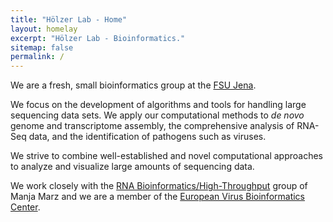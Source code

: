 ```yaml
---
title: "Hölzer Lab - Home"
layout: homelay
excerpt: "Hölzer Lab - Bioinformatics."
sitemap: false
permalink: /
---
```


We are a fresh, small bioinformatics group at the [FSU Jena](https://www.uni-jena.de/en/start.html?). 

We focus on the development of algorithms and tools for handling large sequencing data sets. We apply our computational methods to *de novo* genome and transcriptome assembly, the comprehensive analysis of RNA-Seq data, and the identification of pathogens such as viruses.

We strive to combine well-established and novel computational approaches to analyze and visualize large amounts of sequencing data.
<!-- in a comprehensive and handsome way to allow other researchers to understand, interpret and dilate the data.-->

We work closely with the [RNA Bioinformatics/High-Throughput](http://www.rna.uni-jena.de/en/) group of Manja Marz and we are a member of the [European Virus Bioinformatics Center](http://evbc.uni-jena.de/). 

<!--
We apply our computational methods to de novo genome assembly, cancer genomics and (most recently) infectious disease. We collaborate closely with [Nick Loman's group at the University of Birmingham](http://lab.loman.net/), [Winston Timp's lab at Johns Hopkins University](http://www.timplab.org/) and [Conrad Nieduszynski at the University of Oxford](http://www.path.ox.ac.uk/content/conrad-nieduszynski).
-->